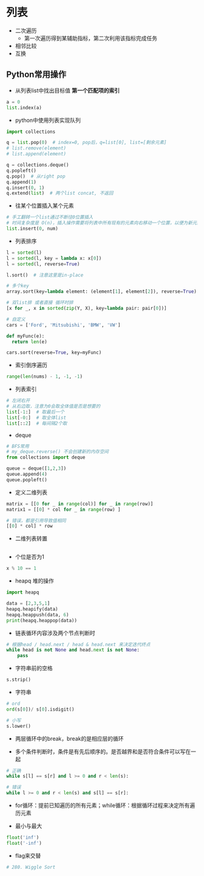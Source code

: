 # 列表

- 二次遍历
  - 第一次遍历得到某辅助指标，第二次利用该指标完成任务
- 相邻比较
- 互换


## Python常用操作

- 从列表list中找出目标值 **第一个匹配项的索引**
```python
a = 0
list.index(a)
```

- python中使用列表实现队列

```python
import collections

q = list.pop(0)  # index=0, pop后，q=list[0], list=[剩余元素]
# list.remove(element)
# list.append(element)

q = collections.deque()
q.popleft()
q.pop()  # 从right pop
q.append(1)
q.insert(0, 1)
q.extend(list)  # 两个list concat, 不返回
```

- 往某个位置插入某个元素
```python
# 手工翻转一个list通过不断往0位置插入
# 时间复杂度是 O(n)，插入操作需要将列表中所有现有的元素向右移动一个位置，以便为新元素腾出空间
list.insert(0, num)
```

- 列表排序
```python
l = sorted(l)
l = sorted(l, key = lambda x: x[0])
l = sorted(l, reverse=True)

l.sort()  # 注意这里是in-place

# 多个key
array.sort(key=lambda element: (element[1], element[2]), reverse=True) # 多个sorting key

# 双list排 或者直接 循环时排
[x for _, x in sorted(zip(Y, X), key=lambda pair: pair[0])]

# 自定义
cars = ['Ford', 'Mitsubishi', 'BMW', 'VW']

def myFunc(e):
  return len(e)

cars.sort(reverse=True, key=myFunc)
```

- 索引倒序遍历
```python
range(len(nums) - 1, -1, -1)
```

- 列表索引
```python
# 左闭右开
# 从右边取，注意为0会取全体值是否是想要的
list[-1:]  # 取最后一个
list[-0:]  # 取全体list
list[::2]  # 每间隔2个取
```

- deque
```python
# BFS常用
# my_deque.reverse() 不会创建新的内存空间
from collections import deque

queue = deque([1,2,3])
queue.append(4)
queue.popleft()
```

- 定义二维列表
```python
matrix = [[0 for _ in range(col)] for _ in range(row)]
matrix1 = [[0] * col for _ in range(row) ]

# 错误，都是引用导致值相同
[[0] * col] * row
```

- 二维列表转置
```python

```


- 个位是否为1
```python
x % 10 == 1
```

- heapq 堆的操作
```python
import heapq

data = [2,3,5,1]
heapq.heapify(data)
heapq.heappush(data, 6)
print(heapq.heappop(data))
```

- 链表循环内容涉及两个节点判断时
```python
# 根据head / head.next / head & head.next 来决定迭代终点
while head is not None and head.next is not None:
    pass
```

- 字符串前的空格
```python
s.strip()
```

- 字符串
```python
# ord
ord(s[0])/ s[0].isdigit()

# 小写
s.lower()
```

- 两层循环中的break，break的是相应层的循环


- 多个条件判断时，条件是有先后顺序的。是否越界和是否符合条件可以写在一起
```python
# 正确
while s[l] == s[r] and l >= 0 and r < len(s):

# 错误
while l >= 0 and r < len(s) and s[l] == s[r]:
```

- for循环：提前已知遍历的所有元素；while循环：根据循环过程来决定所有遍历元素

- 最小与最大

```python
float('inf')
float('-inf')
```

- flag来交替
```python
# 280. Wiggle Sort

```
